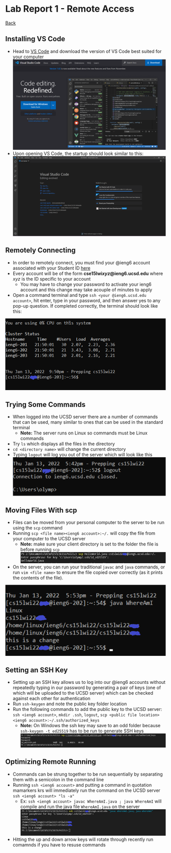 # Lab Report 1 - Remote Access
[Back](https://bimai25.github.io/cse15l-lab-reports/index.html)
## Installing VS Code
- Head to [VS Code](https://code.visualstudio.com/) and download the version of VS Code best suited for your computer
![Image](VS_Code.PNG)
- Upon opening VS Code, the startup should look similar to this:
![Image](VS_Code_Startup.PNG)


## Remotely Connecting
 - In order to remotely connect, you must find your @ieng6 account associated with your Student ID [here](https://sdacs.ucsd.edu/~icc/index.php)
 - Every account will be of the form **cse15lwi*xyz*@ieng6.ucsd.edu** where *xyz* is the ID specific to your account
    - You may have to change your password to activate your ieng6 account and this change may take  acouple of minutes to apply
- Open a command terminal and type `ssh <your @ieng6.ucsd.edu account>`, hit enter, type in your password, and then answer yes to any pop-up question. If completed correctly, the terminal should look like this:

![Image](terminalMenu.PNG)

## Trying Some Commands
- When logged into the UCSD server there are a number of commands that can be used, many similar to ones that can be used in the standard terminal
    - **Note:** The server runs on Linux so commands must be Linux commands
- Try `ls` which displays all the files in the directory
- `cd <directory name>` will change the current directory
- Typing `logout` will log you out of the server which will look like this
![Image](command_example.PNG)

## Moving Files With scp
- Files can be moved from your personal computer to the server to be run using the `scp` command
- Running `scp <file name><ieng6 account>:~/.` will copy the file from your computer to the UCSD server
    - **Note:** make sure your client directory is set to the folder the file is before running `scp`
![Image](scp_example1.PNG)
- On the server, you can run your traditional `javac` and `java` commands, or run `vim <file name>` to ensure the file copied over correctly (as it prints the contents of the file).

![Image](java_example.PNG)

## Setting an SSH Key
- Setting up an SSH key allows us to log into our @ieng6 accounts without repeatedly typing in our password by generating a pair of keys (one of which will be uploaded to the UCSD server) which can be checked against each other for authentication
- Run `ssh-keygen` and note the public key folder location
- Run the following commands to add the public key to the UCSD server: `ssh <ieng6 account>`, `mkdir .ssh`, `logout`, `scp <public file location> <ieng6 account>:~/.ssh/authorized_keys`
    - **Note:** On Windows the ssh key may save to an odd folder because `ssh-keygen -t ed25519` has to be run to generate SSH keys
![Image](ssh_example.PNG)

## Optimizing Remote Running
- Commands can be strung together to be run sequentially by separating them with a semicolon in the command line
- Running `ssh <ieng6 account>` and putting a command in quotation mamarkers krs will immediately run the command on the UCSD server `ssh <ieng6 account> "ls -a"`
    - Ex: `ssh <ieng6 account> javac WhereAmI.java ; java WhereAmI` will compile and run the java file `WhereAmI.java` on the server
    ![Image](multiple_commands.PNG)
- Hitting the up and down arrow keys will rotate through recently run comamnds if you have to resuse commands
